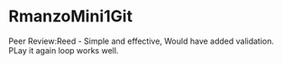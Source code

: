 # RmanzoMini1Git

Peer Review:Reed - Simple and effective, Would have added validation. PLay it again loop works well.
